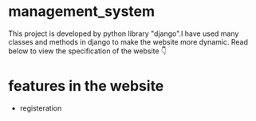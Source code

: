 # management_system

This project is developed by python library "django".I have used many classes and methods in django to make the website more dynamic.
Read below to view the specification of the website 👇

# features in the website
* registeration
